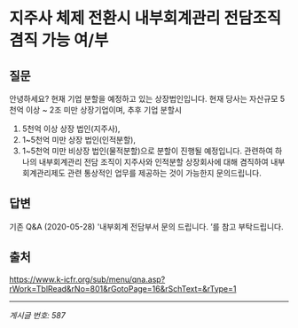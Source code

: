 # 지주사 체제 전환시 내부회계관리 전담조직 겸직 가능 여/부

## 질문
안녕하세요?
현재 기업 분할을 예정하고 있는 상장법인입니다.
현재 당사는 자산규모 5천억 이상 ~ 2조 미만 상장기업이며, 추후 기업 분할시
1. 5천억 이상 상장 법인(지주사),
2. 1~5천억 미만 상장 법인(인적분할),
3. 1~5천억 미만 비상장 법인(물적분할)으로 분할이 진행될 예정입니다.
관련하여 하나의 내부회계관리 전담 조직이 지주사와 인적분할 상장회사에 대해 겸직하여
내부회계관리제도 관련 통상적인 업무를 제공하는 것이 가능한지 문의드립니다.

## 답변
기존 Q&A (2020-05-28) '내부회계 전담부서 문의 드립니다. ’를 참고 부탁드립니다.

## 출처
https://www.k-icfr.org/sub/menu/qna.asp?rWork=TblRead&rNo=801&rGotoPage=16&rSchText=&rType=1

---
*게시글 번호: 587*
